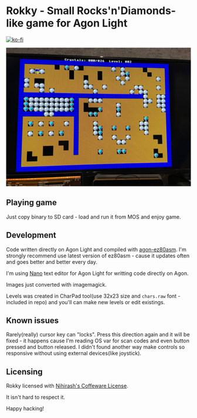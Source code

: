 # Rokky - Small Rocks'n'Diamonds-like game for Agon Light

[![ko-fi](https://ko-fi.com/img/githubbutton_sm.svg)](https://ko-fi.com/D1D6JVS74)

![screenshot](screenshot.jpg)

## Playing game

Just copy binary to SD card - load and run it from MOS and enjoy game.

## Development

Code written directly on Agon Light and compiled with [agon-ez80asm](https://github.com/envenomator/agon-ez80asm). I'm strongly recommend use latest version of ez80asm - cause it updates often and goes better and better every day.

I'm using [Nano](https://github.com/lennart-benschop/agon-utilities) text editor for Agon Light for writting code directly on Agon.

Images just converted with imagemagick.

Levels was created in CharPad tool(use 32x23 size and `chars.raw` font - included in repo) and you'll can make new levels or edit existings. 

## Known issues

Rarely(really) cursor key can "locks". Press this direction again and it will be fixed - it happens cause I'm reading OS var for scan codes and even button pressed and button released. I didn't found another way make controls so responsive without using external devices(like joystick).

## Licensing

Rokky licensed with [Nihirash's Coffeware License](LICENSE). 

It isn't hard to respect it.

Happy hacking!
